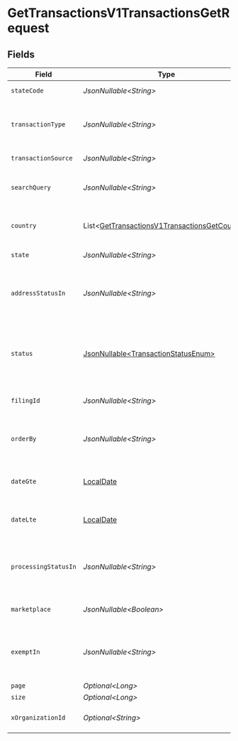 # GetTransactionsV1TransactionsGetRequest


## Fields

| Field                                                                                                                            | Type                                                                                                                             | Required                                                                                                                         | Description                                                                                                                      | Example                                                                                                                          |
| -------------------------------------------------------------------------------------------------------------------------------- | -------------------------------------------------------------------------------------------------------------------------------- | -------------------------------------------------------------------------------------------------------------------------------- | -------------------------------------------------------------------------------------------------------------------------------- | -------------------------------------------------------------------------------------------------------------------------------- |
| `stateCode`                                                                                                                      | *JsonNullable\<String>*                                                                                                          | :heavy_minus_sign:                                                                                                               | Filter transactions by state code.                                                                                               |                                                                                                                                  |
| `transactionType`                                                                                                                | *JsonNullable\<String>*                                                                                                          | :heavy_minus_sign:                                                                                                               | Filter by transaction type (e.g., SALE, FULL_CREDIT_NOTE,<br/>        PARTIAL_CREDIT_NOTE, ARCHIVE etc.).                        |                                                                                                                                  |
| `transactionSource`                                                                                                              | *JsonNullable\<String>*                                                                                                          | :heavy_minus_sign:                                                                                                               | Filter transactions based on the source.                                                                                         |                                                                                                                                  |
| `searchQuery`                                                                                                                    | *JsonNullable\<String>*                                                                                                          | :heavy_minus_sign:                                                                                                               | Search for transactions using a general query<br/>        (e.g., order ID, customer name).                                       |                                                                                                                                  |
| `country`                                                                                                                        | List\<[GetTransactionsV1TransactionsGetCountry](../../models/operations/GetTransactionsV1TransactionsGetCountry.md)>             | :heavy_minus_sign:                                                                                                               | Filter transactions by country code<br/>        (ISO 3166-1 alpha-2 format, e.g., US).                                           |                                                                                                                                  |
| `state`                                                                                                                          | *JsonNullable\<String>*                                                                                                          | :heavy_minus_sign:                                                                                                               | Filter by full state name (e.g., California).                                                                                    |                                                                                                                                  |
| `addressStatusIn`                                                                                                                | *JsonNullable\<String>*                                                                                                          | :heavy_minus_sign:                                                                                                               | Filter by address status (e.g., UNVERIFIED, INVALID,<br/>        PARTIALLY_VERIFIED, VERIFIED, UNVERIFIABLE).                    |                                                                                                                                  |
| `status`                                                                                                                         | [JsonNullable\<TransactionStatusEnum>](../../models/components/TransactionStatusEnum.md)                                         | :heavy_minus_sign:                                                                                                               | Filter by transaction status (e.g., PENDING, COMMITTED,<br/>        CANCELLED, FULLY_REFUNDED, PARTIALLY_REFUNDED, ARCHIVED).    |                                                                                                                                  |
| `filingId`                                                                                                                       | *JsonNullable\<String>*                                                                                                          | :heavy_minus_sign:                                                                                                               | Retrieve transactions linked to a specific filing ID.                                                                            |                                                                                                                                  |
| `orderBy`                                                                                                                        | *JsonNullable\<String>*                                                                                                          | :heavy_minus_sign:                                                                                                               | Sort results based on specified fields.<br/>        Prefix with - for descending order (e.g., -date for newest first).           |                                                                                                                                  |
| `dateGte`                                                                                                                        | [LocalDate](https://docs.oracle.com/javase/8/docs/api/java/time/LocalDate.html)                                                  | :heavy_minus_sign:                                                                                                               | Retrieve transactions with a date<br/>        greater than or equal to (YYYY-MM-DD).                                             |                                                                                                                                  |
| `dateLte`                                                                                                                        | [LocalDate](https://docs.oracle.com/javase/8/docs/api/java/time/LocalDate.html)                                                  | :heavy_minus_sign:                                                                                                               | Retrieve transactions with a date<br/>        less than or equal to (YYYY-MM-DD).                                                |                                                                                                                                  |
| `processingStatusIn`                                                                                                             | *JsonNullable\<String>*                                                                                                          | :heavy_minus_sign:                                                                                                               | Filter transactions based on processing status.<br/>        Multiple values can be passed as a comma-separated list.             |                                                                                                                                  |
| `marketplace`                                                                                                                    | *JsonNullable\<Boolean>*                                                                                                         | :heavy_minus_sign:                                                                                                               | Filter transactions by marketplace (e.g., AMAZON, EBAY).                                                                         |                                                                                                                                  |
| `exemptIn`                                                                                                                       | *JsonNullable\<String>*                                                                                                          | :heavy_minus_sign:                                                                                                               | Filter transactions by exemption status.<br/>        Multiple values can be passed as a comma-separated list (e.g., EXEMPT,TAXABLE). |                                                                                                                                  |
| `page`                                                                                                                           | *Optional\<Long>*                                                                                                                | :heavy_minus_sign:                                                                                                               | Page number                                                                                                                      |                                                                                                                                  |
| `size`                                                                                                                           | *Optional\<Long>*                                                                                                                | :heavy_minus_sign:                                                                                                               | Page size                                                                                                                        |                                                                                                                                  |
| `xOrganizationId`                                                                                                                | *Optional\<String>*                                                                                                              | :heavy_check_mark:                                                                                                               | The unique identifier for the organization making the request                                                                    | org_12345                                                                                                                        |